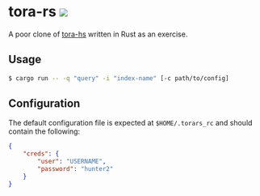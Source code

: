 # tora-rs ![](https://travis-ci.org/thalesmg/tora-rs.svg?branch=master)

A poor clone of [tora-hs](https://github.com/dgvncsz0f/tora/) written in Rust as an exercise.

## Usage

```bash
$ cargo run -- -q "query" -i "index-name" [-c path/to/config]
```

## Configuration

The default configuration file is expected at `$HOME/.torars_rc` and should contain the following:

```json
{
    "creds": {
        "user": "USERNAME",
        "password": "hunter2"
    }
}
```
